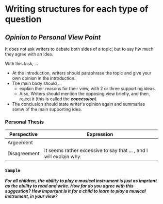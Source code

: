 
# Writing structures for each type of question
## _Opinion to Personal View Point_

It does not ask writers to debate both sides of a topic, but to say hw much they agree with an idea. 

With this task, ...
* At the Introduction, writers should paraphrase the topic and give your own opinion in the introduction.
* The main body should ...
  * explain their reasons for their view, with 2 or three supporting ideas.
  * Also, Writers should mention the opposing view briefly, and then, reject it (this is called the ___concession___).
* The conclusion should state writer's opinion again and summarise somw of the main supporting idea.


### Personal Thesis
| Perspective | Expression | 
| ----------- | ---------- | 
| Argeement    | |
| Disagreement | It seems rather excessive to say that ... , and I will explain why. |

### `Sample`
___For all children, the ability to play a musical instrument is just as imprtant as the ability to read and write. How far do you agree with this suggestion? How important is it for a child to learn to play a musical instrument, in your view?___

